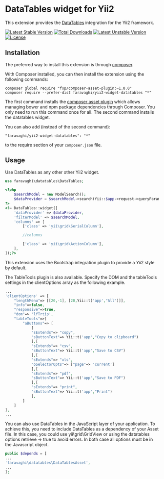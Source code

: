 DataTables widget for Yii2
===========================
This extension provides the [DataTables](https://github.com/DataTables/DataTables) integration for the Yii2 framework.

[![Latest Stable Version](https://poser.pugx.org/faravaghi/yii2-widget-datatables/v/stable)](https://packagist.org/packages/faravaghi/yii2-widget-datatables)
[![Total Downloads](https://poser.pugx.org/faravaghi/yii2-widget-datatables/downloads)](https://packagist.org/packages/faravaghi/yii2-widget-datatables)
[![Latest Unstable Version](https://poser.pugx.org/faravaghi/yii2-widget-datatables/v/unstable)](https://packagist.org/packages/faravaghi/yii2-widget-datatables)
[![License](https://poser.pugx.org/faravaghi/yii2-widget-datatables/license)](https://packagist.org/packages/faravaghi/yii2-widget-datatables)

Installation
------------

The preferred way to install this extension is through [composer](http://getcomposer.org/download/).

With Composer installed, you can then install the extension using the following commands:

    composer global require "fxp/composer-asset-plugin:~1.0.0"
    composer require --prefer-dist faravaghi/yii2-widget-datatables "*"

The first command installs the [composer asset plugin](https://github.com/francoispluchino/composer-asset-plugin/)
which allows managing bower and npm package dependencies through Composer. You only need to run this command
once for all. The second command installs the datatables widget.

You can also add (instead of the second command):

```
"faravaghi/yii2-widget-datatables": "*"
```

to the require section of your `composer.json` file.

Usage
-----
Use DataTables as any other other Yii2 widget.

```php
use faravaghi\datatables\DataTables;
```

```php
<?php
    $searchModel = new ModelSearch();
    $dataProvider = $searchModel->search(Yii::$app->request->queryParams);
?>
<?= DataTables::widget([
    'dataProvider' => $dataProvider,
    'filterModel' => $searchModel,
    'columns' => [
        ['class' => 'yii\grid\SerialColumn'],

        //columns

        ['class' => 'yii\grid\ActionColumn'],
    ],
]);?>
```
This extension uses the Bootstrap integration plugin to provide a Yii2 style by default.

The TableTools plugin is also available. Specify the DOM and the tableTools settings in the clientOptions array as the following example.

```php
...
'clientOptions' => [
    "lengthMenu"=> [[20,-1], [20,Yii::t('app',"All")]],
    "info"=>false,
    "responsive"=>true, 
    "dom"=> 'lfTrtip',
    "tableTools"=>[
        "aButtons"=> [  
            [
            "sExtends"=> "copy",
            "sButtonText"=> Yii::t('app',"Copy to clipboard")
            ],[
            "sExtends"=> "csv",
            "sButtonText"=> Yii::t('app',"Save to CSV")
            ],[
            "sExtends"=> "xls",
            "oSelectorOpts"=> ["page"=> 'current']
            ],[
            "sExtends"=> "pdf",
            "sButtonText"=> Yii::t('app',"Save to PDF")
            ],[
            "sExtends"=> "print",
            "sButtonText"=> Yii::t('app',"Print")
            ],
        ]
    ]
],
...
```

You can also use DataTables in the JavaScript layer of your application. To achieve this, you need to include DataTables as a dependency of your Asset file. In this case, you could use yii\grid\GridView or using the datatables options retrieve => true to avoid errors. In both case all options must be in the Javascript object.

```php
public $depends = [
...
'faravaghi\datatables\DataTablesAsset',
...
];
```
